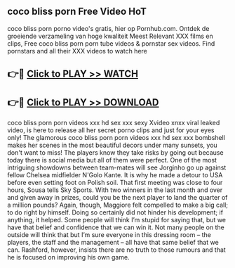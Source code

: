 ## coco bliss porn Free Video HoT 

coco bliss porn porno video's gratis, hier op Pornhub.com. Ontdek de groeiende verzameling van hoge kwaliteit Meest Relevant XXX films en clips,
Free coco bliss porn porn tube videos & pornstar sex videos. Find pornstars and all their XXX videos to watch here


## 👉🔴 [Click to PLAY >> WATCH](http://us.freeplayer.one?title=coco_bliss_porn&ref=16D)

## 👉🔴 [Click to PLAY >> DOWNLOAD](http://us.freeplayer.one?title=coco_bliss_porn&ref=16D)


coco bliss porn porn videos xxx hd sex xxx sexy Xvideo xnxx viral leaked video, is here to release all her secret porno clips and just for your eyes only! The glamorous coco bliss porn porn videos xxx hd sex xxx bombshell makes her scenes in the most beautiful decors under many sunsets, you don't want to miss! The players know they take risks by going out because today there is social media but all of them were perfect. One of the most intriguing showdowns between team-mates will see Jorginho go up against fellow Chelsea midfielder N'Golo Kante. It is why he made a detour to USA before even setting foot on Polish soil. That first meeting was close to four hours, Sousa tells Sky Sports. With two winners in the last month and over and given away in prizes, could you be the next player to land the quarter of a million pounds? Again, though, Maggiore felt compelled to make a big call; to do right by himself. Doing so certainly did not hinder his development; if anything, it helped. Some people will think I’m stupid for saying that, but we have that belief and confidence that we can win it. Not many people on the outside will think that but I’m sure everyone in this dressing room – the players, the staff and the management – all have that same belief that we can. Rashford, however, insists there are no truth to those rumours and that he is focused on improving his own game.